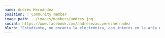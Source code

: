 ```yaml
---
name: Andrés Hernández
position: 💡 Community member
image_path: ../images/members/andres.jpg
social: https://www.facebook.com/andresezau.perezhernadez
blurb: "Estudiante, me encanta la electrónica, con interes en la aréa de programación y en el area científica."
---
```

